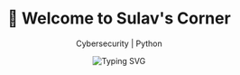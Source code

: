 <h1 align="center">👋 Welcome to Sulav's Corner</h1>

<p align="center">Cybersecurity | Python </p>

<p align="center">
  <img src="https://readme-typing-svg.demolab.com?font=Fira+Code&size=24&pause=1000&color=36BCF7&center=true&vCenter=true&width=435&lines=Exploring+Cybersecurity+and+AI;Building+cool+projects+on+GitHub;Always+learning+something+new" alt="Typing SVG" />
</p>
